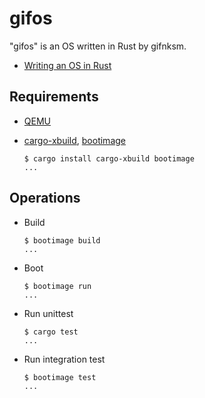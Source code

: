 # gifos

"gifos" is an OS written in Rust by gifnksm.

* [Writing an OS in Rust](https://os.phil-opp.com)

## Requirements

* [QEMU]
* [cargo-xbuild], [bootimage]

    ```console
    $ cargo install cargo-xbuild bootimage
    ...
    ```

[QEMU]: https://www.qemu.org/
[cargo-xbuild]: https://crates.io/crates/cargo-xbuild/
[bootimage]: https://crates.io/crates/bootimage

## Operations

* Build

    ```console
    $ bootimage build
    ...
    ```

* Boot

    ```console
    $ bootimage run
    ...
    ```

* Run unittest

    ```console
    $ cargo test
    ...
    ```

* Run integration test

    ```console
    $ bootimage test
    ...
    ```
